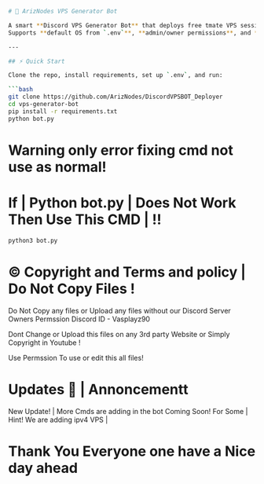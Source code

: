 ```bash
# 🚀 ArizNodes VPS Generator Bot

A smart **Discord VPS Generator Bot** that deploys free tmate VPS sessions with 50+ customizable commands.  
Supports **default OS from `.env`**, **admin/owner permissions**, and **Docker**.

---

## ⚡ Quick Start

Clone the repo, install requirements, set up `.env`, and run:

```bash
git clone https://github.com/ArizNodes/DiscordVPSBOT_Deployer
cd vps-generator-bot
pip install -r requirements.txt
python bot.py

```
# Warning only error fixing cmd not use as normal! 
# If | Python bot.py | Does Not Work Then Use This CMD | !!

```bash
python3 bot.py

```
# © Copyright and Terms and policy | Do Not Copy Files !

Do Not Copy any files or Upload any files without our Discord Server Owners Permssion Discord ID - Vasplayz90

Dont Change or Upload this files on any 3rd party Website or Simply Copyright in Youtube ! 

Use Permssion To use or edit this all files! 
# Updates 🚨 | Annoncementt

New Update! | More Cmds are adding in the bot Coming Soon! For Some | Hint! We are adding ipv4 VPS | 

# Thank You Everyone one have a Nice day ahead
